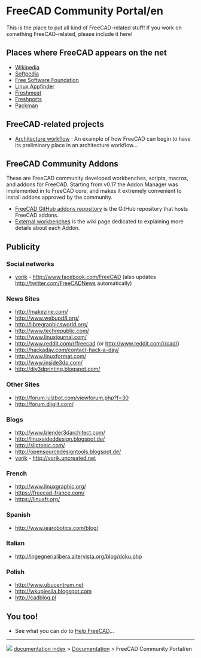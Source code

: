 # FreeCAD Community Portal/en
This is the place to put all kind of FreeCAD-related stuff! If you work on something FreeCAD-related, please include it here!

## Places where FreeCAD appears on the net 

-   [Wikipedia](https://en.wikipedia.org/wiki/FreeCAD)
-   [Softpedia](http://linux.softpedia.com/get/Multimedia/Graphics/FreeCAD-31097.shtml)
-   [Free Software Foundation](http://directory.fsf.org/project/freecad/)
-   [Linux Appfinder](http://linuxappfinder.com/package/freecad)
-   [Freshmeat](http://freshmeat.net/projects/freecad/)
-   [Freshports](http://www.freshports.org/cad/freecad/)
-   [Packman](http://packman.links2linux.de/package/2776)

## FreeCAD-related projects 

-   [Architecture workflow](http://yorik.uncreated.net/guestblog.php?tag=freecad) : An example of how FreeCAD can begin to have its preliminary place in an architecture workflow\...

## FreeCAD Community Addons 

These are FreeCAD community developed workbenches, scripts, macros, and addons for FreeCAD. Starting from v0.17 the Addon Manager was implemented in to FreeCAD core, and makes it extremely convenient to install addons approved by the community.

-   [FreeCAD GitHub addons repository](https://github.com/FreeCAD/FreeCAD-addons) is the GitHub repository that hosts FreeCAD addons.
-   [External workbenches](External_workbenches.md) is the wiki page dedicated to explaining more details about each Addon.

## Publicity

### Social networks 

-   [yorik](User_Yorik.md) - <http://www.facebook.com/FreeCAD> (also updates <http://twitter.com/FreeCADNews> automatically)

### News Sites 

-   <http://makezine.com/>
-   <http://www.webupd8.org/>
-   <http://libregraphicsworld.org/>
-   <http://www.techrepublic.com/>
-   <http://www.linuxjournal.com/>
-   <http://www.reddit.com/r/freecad> (or <http://www.reddit.com/r/cad/>)
-   <http://hackaday.com/contact-hack-a-day/>
-   <http://www.linuxformat.com/>
-   <http://www.inside3dp.com/>
-   <http://diy3dprinting.blogspot.com/>

### Other Sites 

-   <http://forum.lulzbot.com/viewforum.php?f=30>
-   <http://forum.diigiit.com/>

### Blogs

-   <http://www.blender3darchitect.com/>
-   <http://linuxaideddesign.blogspot.de/>
-   <http://sliptonic.com/>
-   <http://opensourcedesigntools.blogspot.de/>
-   [yorik](User_Yorik.md) - <http://yorik.uncreated.net>

### French

-   <http://www.linuxgraphic.org/>
-   <https://freecad-france.com/>
-   <https://linuxfr.org/>

### Spanish

-   <http://www.iearobotics.com/blog/>

### Italian

-   <http://ingegnerialibera.altervista.org/blog/doku.php>

### Polish

-   <http://www.ubucentrum.net>
-   <http://wkupiesila.blogspot.com>
-   <http://cadblog.pl>

## You too! 

-   See what you can do to [Help FreeCAD](Help_FreeCAD.md)\...



---
![](images/Button_right.svg) [documentation index](../README.md) > [Documentation](Category_Documentation.md) > FreeCAD Community Portal/en

